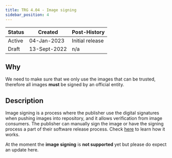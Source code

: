 ```yaml
---
title: TRG 4.04 - Image signing
sidebar_position: 4
---
```


| Status | Created      | Post-History    |
|--------|--------------|-----------------|
| Active | 04-Jan-2023  | Initial release |
| Draft  | 13-Sept-2022 | n/a             |

## Why

We need to make sure that we only use the images that can be trusted, therefore all images **must** be signed by an official entity.

## Description

Image signing is a process where the publisher use the digital signatures when pushing images into repository, and it allows verification from image consumers. The publisher can manually sign the image or have the signing process a part of their software release process. Check [here](https://docs.docker.com/engine/security/trust/#signing-images-with-docker-content-trust) to learn how it works.

At the moment the **image signing** is **not supported** yet but please do expect an update here.
